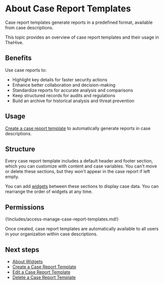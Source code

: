 # About Case Report Templates

<!-- md:license Platinum -->

Case report templates generate reports in a predefined format, available from case descriptions.

This topic provides an overview of case report templates and their usage in TheHive.

## Benefits

Use case reports to:

* Highlight key details for faster security actions
* Enhance better collaboration and decision-making
* Standardize reports for accurate analysis and comparisons
* Keep structured records for audits and regulations
* Build an archive for historical analysis and threat prevention

## Usage

[Create a case report template](create-a-case-report-template.md) to automatically generate reports in case descriptions.

## Structure

Every case report template includes a default header and footer section, which you can customize with content and case variables. You can't move or delete these sections, but they won't appear in the case report if left empty.

You can add [widgets](widgets-case-report-templates.md) between these sections to display case data. You can rearrange the order of widgets at any time.

## Permissions

{!includes/access-manage-case-report-templates.md!}

Once created, case report templates are automatically available to all users in your organization within case descriptions.

<h2>Next steps</h2>

* [About Widgets](widgets-case-report-templates.md)
* [Create a Case Report Template](create-a-case-report-template.md)
* [Edit a Case Report Template](edit-a-case-report-template.md)
* [Delete a Case Report Template](delete-a-case-report-template.md)